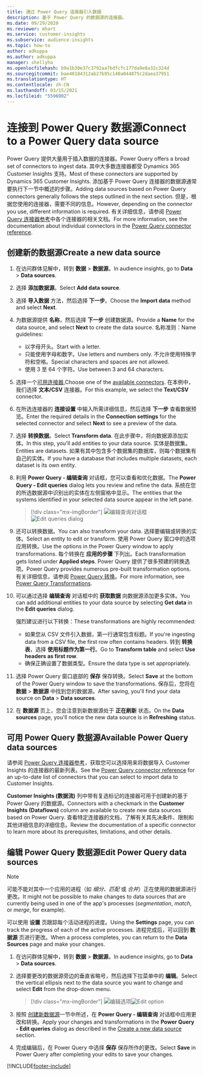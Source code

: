 ```yaml
---
title: 通过 Power Query 连接器引入数据
description: 基于 Power Query 的数据源的连接器。
ms.date: 09/29/2020
ms.reviewer: mhart
ms.service: customer-insights
ms.subservice: audience-insights
ms.topic: how-to
author: adkuppa
ms.author: adkuppa
manager: shellyha
ms.openlocfilehash: b9a1b30e37c3792aa7bdfcfc177da9e8a32c324d
ms.sourcegitcommit: bae40184312ab27b95c140a044875c2daea37951
ms.translationtype: HT
ms.contentlocale: zh-CN
ms.lasthandoff: 03/15/2021
ms.locfileid: "5596902"
---
```

# <a name="connect-to-a-power-query-data-source"></a><span data-ttu-id="14deb-103">连接到 Power Query 数据源</span><span class="sxs-lookup"><span data-stu-id="14deb-103">Connect to a Power Query data source</span></span>

<span data-ttu-id="14deb-104">Power Query 提供大量用于插入数据的连接器。</span><span class="sxs-lookup"><span data-stu-id="14deb-104">Power Query offers a broad set of connectors to ingest data.</span></span> <span data-ttu-id="14deb-105">其中大多数连接器都受 Dynamics 365 Customer Insights 支持。</span><span class="sxs-lookup"><span data-stu-id="14deb-105">Most of these connectors are supported by Dynamics 365 Customer Insights.</span></span> <span data-ttu-id="14deb-106">添加基于 Power Query 连接器的数据源通常要执行下一节中概述的步骤。</span><span class="sxs-lookup"><span data-stu-id="14deb-106">Adding data sources based on Power Query connectors generally follows the steps outlined in the next section.</span></span> <span data-ttu-id="14deb-107">但是，根据您使用的连接器，需要不同的信息。</span><span class="sxs-lookup"><span data-stu-id="14deb-107">However, depending on the connector you use, different information is required.</span></span> <span data-ttu-id="14deb-108">有关详细信息，请参阅 [Power Query 连接器参考](/power-query/connectors/)中各个连接器的相关文档。</span><span class="sxs-lookup"><span data-stu-id="14deb-108">For more information, see the documentation about individual connectors in the [Power Query connector reference](/power-query/connectors/).</span></span>

## <a name="create-a-new-data-source"></a><span data-ttu-id="14deb-109">创建新的数据源</span><span class="sxs-lookup"><span data-stu-id="14deb-109">Create a new data source</span></span>

1. <span data-ttu-id="14deb-110">在访问群体见解中，转到 **数据** > **数据源**。</span><span class="sxs-lookup"><span data-stu-id="14deb-110">In audience insights, go to **Data** > **Data sources**.</span></span>

1. <span data-ttu-id="14deb-111">选择 **添加数据源**。</span><span class="sxs-lookup"><span data-stu-id="14deb-111">Select **Add data source**.</span></span>

1. <span data-ttu-id="14deb-112">选择 **导入数据** 方法，然后选择 **下一步**。</span><span class="sxs-lookup"><span data-stu-id="14deb-112">Choose the **Import data** method and select **Next**.</span></span>

1. <span data-ttu-id="14deb-113">为数据源提供 **名称**，然后选择 **下一步** 创建数据源。</span><span class="sxs-lookup"><span data-stu-id="14deb-113">Provide a **Name** for the data source, and select **Next** to create the data source.</span></span> <span data-ttu-id="14deb-114">名称准则：</span><span class="sxs-lookup"><span data-stu-id="14deb-114">Name guidelines:</span></span> 
   - <span data-ttu-id="14deb-115">以字母开头。</span><span class="sxs-lookup"><span data-stu-id="14deb-115">Start with a letter.</span></span>
   - <span data-ttu-id="14deb-116">只能使用字母和数字。</span><span class="sxs-lookup"><span data-stu-id="14deb-116">Use letters and numbers only.</span></span> <span data-ttu-id="14deb-117">不允许使用特殊字符和空格。</span><span class="sxs-lookup"><span data-stu-id="14deb-117">Special characters and spaces are not allowed.</span></span>
   - <span data-ttu-id="14deb-118">使用 3 至 64 个字符。</span><span class="sxs-lookup"><span data-stu-id="14deb-118">Use between 3 and 64 characters.</span></span>

1. <span data-ttu-id="14deb-119">选择一个[可用连接器](#available-power-query-data-sources),</span><span class="sxs-lookup"><span data-stu-id="14deb-119">Choose one of the [available connectors](#available-power-query-data-sources).</span></span> <span data-ttu-id="14deb-120">在本例中，我们选择 **文本/CSV** 连接器。</span><span class="sxs-lookup"><span data-stu-id="14deb-120">For this example, we select the **Text/CSV** connector.</span></span>

1. <span data-ttu-id="14deb-121">在所选连接器的 **连接设置** 中输入所需详细信息，然后选择 **下一步** 查看数据预览。</span><span class="sxs-lookup"><span data-stu-id="14deb-121">Enter the required details in the **Connection settings** for the selected connector and select **Next** to see a preview of the data.</span></span>

1. <span data-ttu-id="14deb-122">选择 **转换数据**。</span><span class="sxs-lookup"><span data-stu-id="14deb-122">Select **Transform data**.</span></span> <span data-ttu-id="14deb-123">在此步骤中，将向数据源添加实体。</span><span class="sxs-lookup"><span data-stu-id="14deb-123">In this step, you'll add entities to your data source.</span></span> <span data-ttu-id="14deb-124">实体是数据集。</span><span class="sxs-lookup"><span data-stu-id="14deb-124">Entities are datasets.</span></span> <span data-ttu-id="14deb-125">如果有其中包含多个数据集的数据库，则每个数据集有自己的实体。</span><span class="sxs-lookup"><span data-stu-id="14deb-125">If you have a database that includes multiple datasets, each dataset is its own entity.</span></span>

1. <span data-ttu-id="14deb-126">利用 **Power Query - 编辑查询** 对话框，您可以查看和优化数据。</span><span class="sxs-lookup"><span data-stu-id="14deb-126">The **Power Query - Edit queries** dialog lets you review and refine the data.</span></span> <span data-ttu-id="14deb-127">系统在您的所选数据源中识别出的实体在左侧窗格中显示。</span><span class="sxs-lookup"><span data-stu-id="14deb-127">The entities that the systems identified in your selected data source appear in the left pane.</span></span>

   > [!div class="mx-imgBorder"]
   > <span data-ttu-id="14deb-128">![编辑查询对话框](media/data-manager-configure-edit-queries.png "编辑查询对话框")</span><span class="sxs-lookup"><span data-stu-id="14deb-128">![Edit queries dialog](media/data-manager-configure-edit-queries.png "Edit queries dialog")</span></span>

1. <span data-ttu-id="14deb-129">还可以转换数据。</span><span class="sxs-lookup"><span data-stu-id="14deb-129">You can also transform your data.</span></span> <span data-ttu-id="14deb-130">选择要编辑或转换的实体。</span><span class="sxs-lookup"><span data-stu-id="14deb-130">Select an entity to edit or transform.</span></span> <span data-ttu-id="14deb-131">使用 Power Query 窗口中的选项应用转换。</span><span class="sxs-lookup"><span data-stu-id="14deb-131">Use the options in the Power Query window to apply transformations.</span></span> <span data-ttu-id="14deb-132">每个转换在 **应用的步骤** 下列出。</span><span class="sxs-lookup"><span data-stu-id="14deb-132">Each transformation gets listed under **Applied steps**.</span></span> <span data-ttu-id="14deb-133">Power Query 提供了很多预建的转换选项。</span><span class="sxs-lookup"><span data-stu-id="14deb-133">Power Query provides numerous pre-built transformation options.</span></span> <span data-ttu-id="14deb-134">有关详细信息，请参阅 [Power Query 转换](/power-query/power-query-what-is-power-query#transformations)。</span><span class="sxs-lookup"><span data-stu-id="14deb-134">For more information, see [Power Query Transformations](/power-query/power-query-what-is-power-query#transformations).</span></span>

1. <span data-ttu-id="14deb-135">可以通过选择 **编辑查询** 对话框中的 **获取数据** 向数据源添加更多实体。</span><span class="sxs-lookup"><span data-stu-id="14deb-135">You can add additional entities to your data source by selecting **Get data** in the **Edit queries** dialog.</span></span>

   <span data-ttu-id="14deb-136">强烈建议进行以下转换：</span><span class="sxs-lookup"><span data-stu-id="14deb-136">These transformations are highly recommended:</span></span>

   - <span data-ttu-id="14deb-137">如果您从 CSV 文件引入数据，第一行通常包含标题。</span><span class="sxs-lookup"><span data-stu-id="14deb-137">If you're ingesting data from a CSV file, the first row often contains headers.</span></span> <span data-ttu-id="14deb-138">转到 **转换表**，选择 **使用标题作为第一行**。</span><span class="sxs-lookup"><span data-stu-id="14deb-138">Go to **Transform table** and select **Use headers as first row**.</span></span>
   - <span data-ttu-id="14deb-139">确保正确设置了数据类型。</span><span class="sxs-lookup"><span data-stu-id="14deb-139">Ensure the data type is set appropriately.</span></span>

1. <span data-ttu-id="14deb-140">选择 Power Query 窗口底部的 **保存** 保存转换。</span><span class="sxs-lookup"><span data-stu-id="14deb-140">Select **Save** at the bottom of the Power Query window to save the transformations.</span></span> <span data-ttu-id="14deb-141">保存后，您将在 **数据** > **数据源** 中找到您的数据源。</span><span class="sxs-lookup"><span data-stu-id="14deb-141">After saving, you'll find your data source on **Data** > **Data sources**.</span></span>

1. <span data-ttu-id="14deb-142">在 **数据源** 页上，您会注意到新数据源处于 **正在刷新** 状态。</span><span class="sxs-lookup"><span data-stu-id="14deb-142">On the **Data sources** page, you'll notice the new data source is in **Refreshing** status.</span></span>

## <a name="available-power-query-data-sources"></a><span data-ttu-id="14deb-143">可用 Power Query 数据源</span><span class="sxs-lookup"><span data-stu-id="14deb-143">Available Power Query data sources</span></span>

<span data-ttu-id="14deb-144">请参阅 [Power Query 连接器参考](/power-query/connectors/)，获取您可以选择用来将数据导入 Customer Insights 的连接器的最新列表。</span><span class="sxs-lookup"><span data-stu-id="14deb-144">See the [Power Query connector reference](/power-query/connectors/) for an up-to-date list of connectors that you can select to import data to Customer Insights.</span></span> 

<span data-ttu-id="14deb-145">**Customer Insights (数据流)** 列中带有复选标记的连接器可用于创建新的基于 Power Query 的数据源。</span><span class="sxs-lookup"><span data-stu-id="14deb-145">Connectors with a checkmark in the **Customer Insights (Dataflows)** column are available to create new data sources based on Power Query.</span></span> <span data-ttu-id="14deb-146">查看特定连接器的文档，了解有关其先决条件、限制和其他详细信息的详细信息。</span><span class="sxs-lookup"><span data-stu-id="14deb-146">Review the documentation of a specific connector to learn more about its prerequisites, limitations, and other details.</span></span>

## <a name="edit-power-query-data-sources"></a><span data-ttu-id="14deb-147">编辑 Power Query 数据源</span><span class="sxs-lookup"><span data-stu-id="14deb-147">Edit Power Query data sources</span></span>

> [!NOTE]
> <span data-ttu-id="14deb-148">可能不能对其中一个应用的进程（如 *细分*、*匹配* 或 *合并*）正在使用的数据源进行更改。</span><span class="sxs-lookup"><span data-stu-id="14deb-148">It might not be possible to make changes to data sources that are currently being used in one of the app's processes (*segmentation*, *match*, or *merge*, for example).</span></span> 
>
> <span data-ttu-id="14deb-149">可以使用 **设置** 页跟踪每个活动进程的进度。</span><span class="sxs-lookup"><span data-stu-id="14deb-149">Using the **Settings** page, you can track the progress of each of the active processes.</span></span> <span data-ttu-id="14deb-150">进程完成后，可以回到 **数据源** 页进行更改。</span><span class="sxs-lookup"><span data-stu-id="14deb-150">When a process completes, you can return to the **Data Sources** page and make your changes.</span></span>

1. <span data-ttu-id="14deb-151">在访问群体见解中，转到 **数据** > **数据源**。</span><span class="sxs-lookup"><span data-stu-id="14deb-151">In audience insights, go to **Data** > **Data sources**.</span></span>

2. <span data-ttu-id="14deb-152">选择要更改的数据源旁边的垂直省略号，然后选择下拉菜单中的 **编辑**。</span><span class="sxs-lookup"><span data-stu-id="14deb-152">Select the vertical ellipsis next to the data source you want to change and select **Edit** from the drop-down menu.</span></span>

   > [!div class="mx-imgBorder"]
   > <span data-ttu-id="14deb-153">![编辑选项](media/edit-option-data-sources.png "编辑选项")</span><span class="sxs-lookup"><span data-stu-id="14deb-153">![Edit option](media/edit-option-data-sources.png "Edit option")</span></span>

3. <span data-ttu-id="14deb-154">按照 [创建新数据源](#create-a-new-data-source)一节中所述，在 **Power Query - 编辑查询** 对话框中应用更改和转换。</span><span class="sxs-lookup"><span data-stu-id="14deb-154">Apply your changes and transformations in the **Power Query - Edit queries** dialog as described in the [Create a new data source](#create-a-new-data-source) section.</span></span>

4. <span data-ttu-id="14deb-155">完成编辑后，在 Power Query 中选择 **保存** 保存所作的更改。</span><span class="sxs-lookup"><span data-stu-id="14deb-155">Select **Save** in Power Query after completing your edits to save your changes.</span></span>


[!INCLUDE[footer-include](../includes/footer-banner.md)]